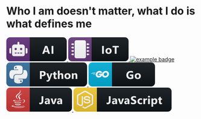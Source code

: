 # Who I am doesn't matter, what I do is what defines me

<a href="#">
   <img src="ai.svg" alt="example badge" style="vertical-align:top margin:6px 4px">
</a>

<a href="#">
   <img src="iot.svg" alt="example badge" style="vertical-align:top margin:6px 4px">
</a>

<a href="#">
   <img src="cpp.svg" alt="example badge" style="vertical-align:top margin:6px 4px">
</a>

<a href="#">
   <img src="python.svg" alt="example badge" style="vertical-align:top margin:6px 4px">
</a>

<a href="#">
   <img src="go.svg" alt="example badge" style="vertical-align:top margin:6px 4px">
</a>

<a href="#">
   <img src="java.svg" alt="example badge" style="vertical-align:top margin:6px 4px">
</a>

<a href="#">
   <img src="js.svg" alt="example badge" style="vertical-align:top margin:6px 4px">
</a>

